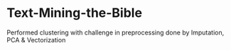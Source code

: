 # Text-Mining-the-Bible
Performed clustering with challenge in preprocessing done by Imputation, PCA &amp; Vectorization
